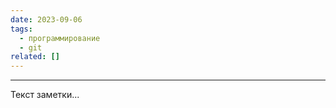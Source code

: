 ```yaml
---
date: 2023-09-06
tags:
  - программирование
  - git
related: []
---
```

--------------------
Текст заметки...